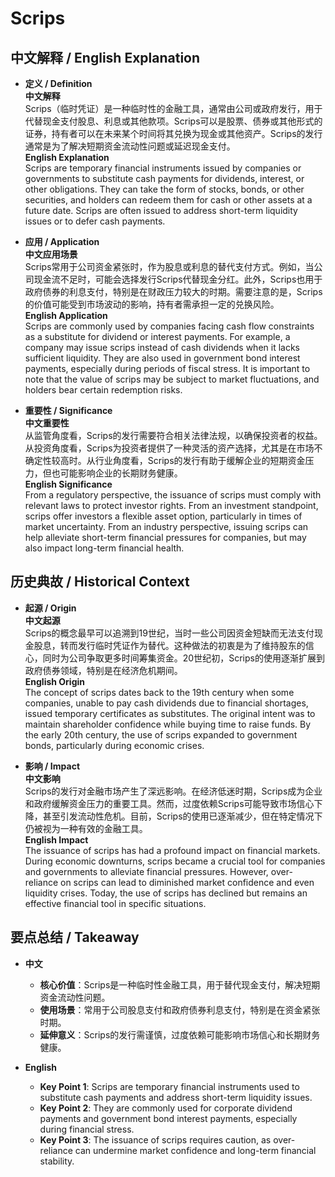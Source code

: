 # Scrips

## 中文解释 / English Explanation

* **定义 / Definition**  
  **中文解释**  
  Scrips（临时凭证）是一种临时性的金融工具，通常由公司或政府发行，用于代替现金支付股息、利息或其他款项。Scrips可以是股票、债券或其他形式的证券，持有者可以在未来某个时间将其兑换为现金或其他资产。Scrips的发行通常是为了解决短期资金流动性问题或延迟现金支付。  
  **English Explanation**  
  Scrips are temporary financial instruments issued by companies or governments to substitute cash payments for dividends, interest, or other obligations. They can take the form of stocks, bonds, or other securities, and holders can redeem them for cash or other assets at a future date. Scrips are often issued to address short-term liquidity issues or to defer cash payments.

* **应用 / Application**  
  **中文应用场景**  
  Scrips常用于公司资金紧张时，作为股息或利息的替代支付方式。例如，当公司现金流不足时，可能会选择发行Scrips代替现金分红。此外，Scrips也用于政府债券的利息支付，特别是在财政压力较大的时期。需要注意的是，Scrips的价值可能受到市场波动的影响，持有者需承担一定的兑换风险。  
  **English Application**  
  Scrips are commonly used by companies facing cash flow constraints as a substitute for dividend or interest payments. For example, a company may issue scrips instead of cash dividends when it lacks sufficient liquidity. They are also used in government bond interest payments, especially during periods of fiscal stress. It is important to note that the value of scrips may be subject to market fluctuations, and holders bear certain redemption risks.

* **重要性 / Significance**  
  **中文重要性**  
  从监管角度看，Scrips的发行需要符合相关法律法规，以确保投资者的权益。从投资角度看，Scrips为投资者提供了一种灵活的资产选择，尤其是在市场不确定性较高时。从行业角度看，Scrips的发行有助于缓解企业的短期资金压力，但也可能影响企业的长期财务健康。  
  **English Significance**  
  From a regulatory perspective, the issuance of scrips must comply with relevant laws to protect investor rights. From an investment standpoint, scrips offer investors a flexible asset option, particularly in times of market uncertainty. From an industry perspective, issuing scrips can help alleviate short-term financial pressures for companies, but may also impact long-term financial health.

## 历史典故 / Historical Context

* **起源 / Origin**  
  **中文起源**  
  Scrips的概念最早可以追溯到19世纪，当时一些公司因资金短缺而无法支付现金股息，转而发行临时凭证作为替代。这种做法的初衷是为了维持股东的信心，同时为公司争取更多时间筹集资金。20世纪初，Scrips的使用逐渐扩展到政府债券领域，特别是在经济危机期间。  
  **English Origin**  
  The concept of scrips dates back to the 19th century when some companies, unable to pay cash dividends due to financial shortages, issued temporary certificates as substitutes. The original intent was to maintain shareholder confidence while buying time to raise funds. By the early 20th century, the use of scrips expanded to government bonds, particularly during economic crises.

* **影响 / Impact**  
  **中文影响**  
  Scrips的发行对金融市场产生了深远影响。在经济低迷时期，Scrips成为企业和政府缓解资金压力的重要工具。然而，过度依赖Scrips可能导致市场信心下降，甚至引发流动性危机。目前，Scrips的使用已逐渐减少，但在特定情况下仍被视为一种有效的金融工具。  
  **English Impact**  
  The issuance of scrips has had a profound impact on financial markets. During economic downturns, scrips became a crucial tool for companies and governments to alleviate financial pressures. However, over-reliance on scrips can lead to diminished market confidence and even liquidity crises. Today, the use of scrips has declined but remains an effective financial tool in specific situations.

## 要点总结 / Takeaway

* **中文**  
  - **核心价值**：Scrips是一种临时性金融工具，用于替代现金支付，解决短期资金流动性问题。  
  - **使用场景**：常用于公司股息支付和政府债券利息支付，特别是在资金紧张时期。  
  - **延伸意义**：Scrips的发行需谨慎，过度依赖可能影响市场信心和长期财务健康。

* **English**  
  - **Key Point 1**: Scrips are temporary financial instruments used to substitute cash payments and address short-term liquidity issues.  
  - **Key Point 2**: They are commonly used for corporate dividend payments and government bond interest payments, especially during financial stress.  
  - **Key Point 3**: The issuance of scrips requires caution, as over-reliance can undermine market confidence and long-term financial stability.